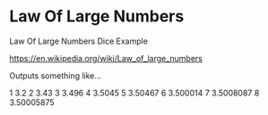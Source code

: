 # Law Of Large Numbers
Law Of Large Numbers Dice Example

https://en.wikipedia.org/wiki/Law_of_large_numbers

Outputs something like...

1	3.2
2	3.43
3	3.496
4	3.5045
5	3.50467
6	3.500014
7	3.5008087
8	3.50005875
